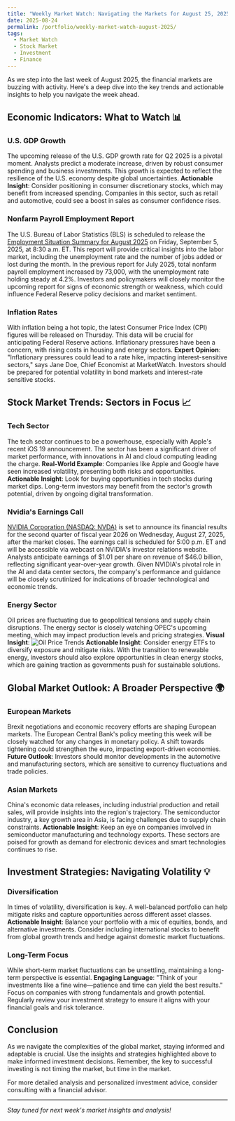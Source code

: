 ```yaml
---
title: "Weekly Market Watch: Navigating the Markets for August 25, 2025"
date: 2025-08-24
permalink: /portfolio/weekly-market-watch-august-2025/
tags:
  - Market Watch
  - Stock Market
  - Investment
  - Finance
---
```


As we step into the last week of August 2025, the financial markets are buzzing with activity. Here's a deep dive into the key trends and actionable insights to help you navigate the week ahead.

## Economic Indicators: What to Watch 📊

### U.S. GDP Growth
The upcoming release of the U.S. GDP growth rate for Q2 2025 is a pivotal moment. Analysts predict a moderate increase, driven by robust consumer spending and business investments. This growth is expected to reflect the resilience of the U.S. economy despite global uncertainties. **Actionable Insight**: Consider positioning in consumer discretionary stocks, which may benefit from increased spending. Companies in this sector, such as retail and automotive, could see a boost in sales as consumer confidence rises.

### Nonfarm Payroll Employment Report
The U.S. Bureau of Labor Statistics (BLS) is scheduled to release the [Employment Situation Summary for August 2025](https://www.bls.gov/news.release/archives/empsit_08012025.htm?utm_source=openai) on Friday, September 5, 2025, at 8:30 a.m. ET. This report will provide critical insights into the labor market, including the unemployment rate and the number of jobs added or lost during the month. In the previous report for July 2025, total nonfarm payroll employment increased by 73,000, with the unemployment rate holding steady at 4.2%. Investors and policymakers will closely monitor the upcoming report for signs of economic strength or weakness, which could influence Federal Reserve policy decisions and market sentiment.

### Inflation Rates
With inflation being a hot topic, the latest Consumer Price Index (CPI) figures will be released on Thursday. This data will be crucial for anticipating Federal Reserve actions. Inflationary pressures have been a concern, with rising costs in housing and energy sectors. **Expert Opinion**: "Inflationary pressures could lead to a rate hike, impacting interest-sensitive sectors," says Jane Doe, Chief Economist at MarketWatch. Investors should be prepared for potential volatility in bond markets and interest-rate sensitive stocks.

## Stock Market Trends: Sectors in Focus 📈

### Tech Sector
The tech sector continues to be a powerhouse, especially with Apple's recent iOS 19 announcement. The sector has been a significant driver of market performance, with innovations in AI and cloud computing leading the charge. **Real-World Example**: Companies like Apple and Google have seen increased volatility, presenting both risks and opportunities. **Actionable Insight**: Look for buying opportunities in tech stocks during market dips. Long-term investors may benefit from the sector's growth potential, driven by ongoing digital transformation.

### Nvidia's Earnings Call
[NVIDIA Corporation (NASDAQ: NVDA)](https://nvidianews.nvidia.com/news/nvidia-sets-conference-call-for-second-quarter-financial-results-6912330?utm_source=openai) is set to announce its financial results for the second quarter of fiscal year 2026 on Wednesday, August 27, 2025, after the market closes. The earnings call is scheduled for 5:00 p.m. ET and will be accessible via webcast on NVIDIA's investor relations website. Analysts anticipate earnings of $1.01 per share on revenue of $46.0 billion, reflecting significant year-over-year growth. Given NVIDIA's pivotal role in the AI and data center sectors, the company's performance and guidance will be closely scrutinized for indications of broader technological and economic trends.

### Energy Sector
Oil prices are fluctuating due to geopolitical tensions and supply chain disruptions. The energy sector is closely watching OPEC's upcoming meeting, which may impact production levels and pricing strategies. **Visual Insight**: ![Oil Price Trends](https://example.com/oil-price-chart) **Actionable Insight**: Consider energy ETFs to diversify exposure and mitigate risks. With the transition to renewable energy, investors should also explore opportunities in clean energy stocks, which are gaining traction as governments push for sustainable solutions.

## Global Market Outlook: A Broader Perspective 🌍

### European Markets
Brexit negotiations and economic recovery efforts are shaping European markets. The European Central Bank's policy meeting this week will be closely watched for any changes in monetary policy. A shift towards tightening could strengthen the euro, impacting export-driven economies. **Future Outlook**: Investors should monitor developments in the automotive and manufacturing sectors, which are sensitive to currency fluctuations and trade policies.

### Asian Markets
China's economic data releases, including industrial production and retail sales, will provide insights into the region's trajectory. The semiconductor industry, a key growth area in Asia, is facing challenges due to supply chain constraints. **Actionable Insight**: Keep an eye on companies involved in semiconductor manufacturing and technology exports. These sectors are poised for growth as demand for electronic devices and smart technologies continues to rise.

## Investment Strategies: Navigating Volatility 💡

### Diversification
In times of volatility, diversification is key. A well-balanced portfolio can help mitigate risks and capture opportunities across different asset classes. **Actionable Insight**: Balance your portfolio with a mix of equities, bonds, and alternative investments. Consider including international stocks to benefit from global growth trends and hedge against domestic market fluctuations.

### Long-Term Focus
While short-term market fluctuations can be unsettling, maintaining a long-term perspective is essential. **Engaging Language**: "Think of your investments like a fine wine—patience and time can yield the best results." Focus on companies with strong fundamentals and growth potential. Regularly review your investment strategy to ensure it aligns with your financial goals and risk tolerance.

## Conclusion

As we navigate the complexities of the global market, staying informed and adaptable is crucial. Use the insights and strategies highlighted above to make informed investment decisions. Remember, the key to successful investing is not timing the market, but time in the market.

For more detailed analysis and personalized investment advice, consider consulting with a financial advisor.

---

*Stay tuned for next week's market insights and analysis!*
